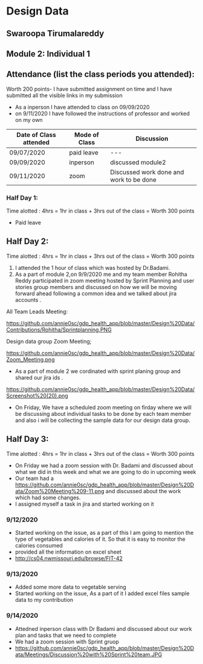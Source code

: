 # Design Data 
## Swaroopa Tirumalareddy
## Module 2: Individual 1
## Attendance (list the class periods you attended):
Worth 200 points- I have submitted assignment on time and I have submitted all the visible links in my submission 
- As a inperson I have attended to class on 09/09/2020 
- on 9/11/2020 I have followed the instructions of professor and worked on my own 

| Date of Class attended | Mode of Class | Discussion |
|------------------------|---------------|------------|
| 09/07/2020 | paid leave | ---  |
| 09/09/2020 | inperson | discussed module2  |
| 09/11/2020 | zoom | Discussed work done and work to be done  |

### Half Day 1:

Time alotted : 4hrs = 1hr in class + 3hrs out of the class = Worth 300 points
- Paid leave 
## Half Day 2:
Time alotted : 4hrs = 1hr in class + 3hrs out of the class = Worth 300 points

1. I attended the 1 hour of class which was hosted by Dr.Badami. 
2. As a part of module 2,on 9/9/2020 me and my team member Rohitha Reddy participated in zoom meeting hosted by Sprint Planning and user stories group members and discussed on how we will be moving forward ahead following a common idea and we talked about jira accounts .

All Team Leads Meeting:

https://github.com/annie0sc/gdp_health_app/blob/master/Design%20Data/Contributions/Rohitha/Sprintplanning.PNG

Design data group Zoom Meeting;

https://github.com/annie0sc/gdp_health_app/blob/master/Design%20Data/Zoom_Meeting.png

- As a part of module 2 we cordinated with sprint planing group and shared our jira ids .

https://github.com/annie0sc/gdp_health_app/blob/master/Design%20Data/Screenshot%20(20).png

- On Friday, We have a scheduled zoom meeting on firday where we will be discussing about individual tasks to be done by each team member and also i will be collecting the sample data for our design data group.
## Half Day 3:
Time alotted : 4hrs = 1hr in class + 3hrs out of the class = Worth 300 points

- On Friday we had a zoom session with Dr. Badami and discussed about what we did in this week and what we are going to do in upcoming week 
- Our team had a https://github.com/annie0sc/gdp_health_app/blob/master/Design%20Data/Zoom%20Meeting%209-11.png and discussed about the work which had some changes.
- I assigned myself a task in jira and started working on it 

### 9/12/2020
- Started working on the issue, as a part of this I am going to mention the type of vegetables and calories of it. So that it is easy to monitor the calories consumed
- provided all the information on excel sheet 
- http://cs04.nwmissouri.edu/browse/FIT-42
### 9/13/2020
- Added some more data to vegetable serving
- Started working on the issue, As a part of it I added excel files sample data to my contribution 
### 9/14/2020
- Attedned inperson class with Dr Badami and discussed about our work plan and tasks that we need to complete
- We had a zoom session with Sprint gruop
- https://github.com/annie0sc/gdp_health_app/blob/master/Design%20Data/Meetings/Discussion%20with%20Sprint%20team.JPG
